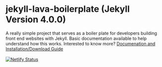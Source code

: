 # jekyll-lava-boilerplate (Jekyll Version 4.0.0)
A really simple project that serves as a boiler plate for developers building front end websites with Jekyll. Basic documentation available to help understand how this works.
Interested to know more?
[Documenation and Installation/Download Guide](https://jekyll-lava-boilerplater.netlify.com/)
<br/><br/>
[![Netlify Status](https://api.netlify.com/api/v1/badges/ae9591c2-5ac3-48bf-839e-da5b94fac379/deploy-status)](https://app.netlify.com/sites/jekyll-lava-boilerplater/deploys)
